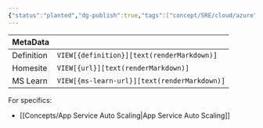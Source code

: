 ```yaml
---
{"status":"planted","dg-publish":true,"tags":["concept/SRE/cloud/azure"],"creation_date":"2024-05-07 09:31","definition":"undefined","ms-learn-url":"undefined","url":"undefined","aliases":null,"permalink":"/concepts/autoscale-rules/","dgPassFrontmatter":true}
---
```



| MetaData   |                                              |
| ---------- | -------------------------------------------- |
| Definition | `VIEW[{definition}][text(renderMarkdown)]`   |
| Homesite   | `VIEW[{url}][text(renderMarkdown)]`          |
| MS Learn   | `VIEW[{ms-learn-url}][text(renderMarkdown)]` |

For specifics:
- [[Concepts/App Service Auto Scaling\|App Service Auto Scaling]] 
